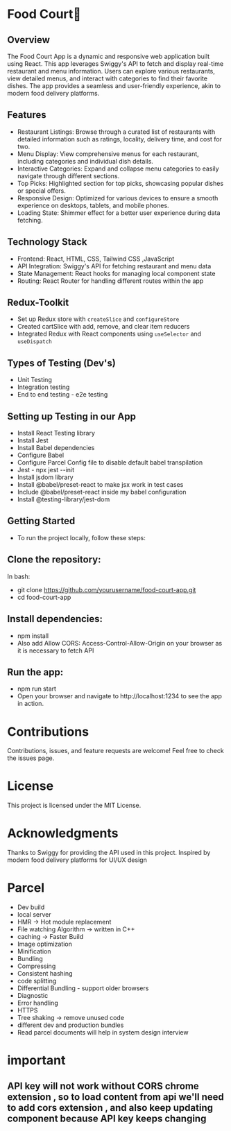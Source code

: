 # Food Court🚀

## Overview
The Food Court App is a dynamic and responsive web application built using React. This app leverages Swiggy's API to fetch and display real-time restaurant and menu information. Users can explore various restaurants, view detailed menus, and interact with categories to find their favorite dishes. The app provides a seamless and user-friendly experience, akin to modern food delivery platforms.

## Features
- Restaurant Listings: Browse through a curated list of restaurants with detailed information such as ratings, locality, delivery time, and cost for two.
- Menu Display: View comprehensive menus for each restaurant, including categories and individual dish details.
- Interactive Categories: Expand and collapse menu categories to easily navigate through different sections.
- Top Picks: Highlighted section for top picks, showcasing popular dishes or special offers.
- Responsive Design: Optimized for various devices to ensure a smooth experience on desktops, tablets, and mobile phones.
- Loading State: Shimmer effect for a better user experience during data fetching.

## Technology Stack
- Frontend: React, HTML, CSS, Tailwind CSS ,JavaScript
- API Integration: Swiggy's API for fetching restaurant and menu data
- State Management: React hooks for managing local component state
- Routing: React Router for handling different routes within the app

## Redux-Toolkit
- Set up Redux store with `createSlice` and `configureStore`
- Created cartSlice with add, remove, and clear item reducers
- Integrated Redux with React components using `useSelector` and `useDispatch`

## Types of Testing (Dev's)
- Unit Testing
- Integration testing
- End to end testing - e2e testing

## Setting up Testing in our App
- Install React Testing library
- Install Jest
- Install Babel dependencies
- Configure Babel
- Configure Parcel Config file to disable default babel transpilation
- Jest - npx jest --init
- Install jsdom library
- Install @babel/preset-react to make jsx work in test cases
- Include @babel/preset-react inside my babel configuration 
- Install @testing-library/jest-dom

## Getting Started
- To run the project locally, follow these steps:

## Clone the repository:

In bash:
- git clone https://github.com/yourusername/food-court-app.git
- cd food-court-app

## Install dependencies:
- npm install
- Also add Allow CORS: Access-Control-Allow-Origin on your browser as it is necessary to fetch API

## Run the app:
- npm run start
- Open your browser and navigate to http://localhost:1234 to see the app in action.

# Contributions
Contributions, issues, and feature requests are welcome! Feel free to check the issues page.

# License
This project is licensed under the MIT License.

# Acknowledgments
Thanks to Swiggy for providing the API used in this project.
Inspired by modern food delivery platforms for UI/UX design

# Parcel
 - Dev build
 - local server
 - HMR -> Hot module replacement
 - File watching Algorithm -> written in C++
 - caching -> Faster Build 
 - Image optimization
 - Minification
 - Bundling
 - Compressing
 - Consistent hashing
 - code splitting
 - Differential Bundling - support older browsers
 - Diagnostic
 - Error handling
 - HTTPS
 - Tree shaking -> remove unused code 
 - different dev and production bundles
 - Read parcel documents will help in system design interview




# important 
 ## API key will not work without CORS chrome extension , so to load content from api we'll need to add cors extension , and also keep updating component because API key keeps changing
